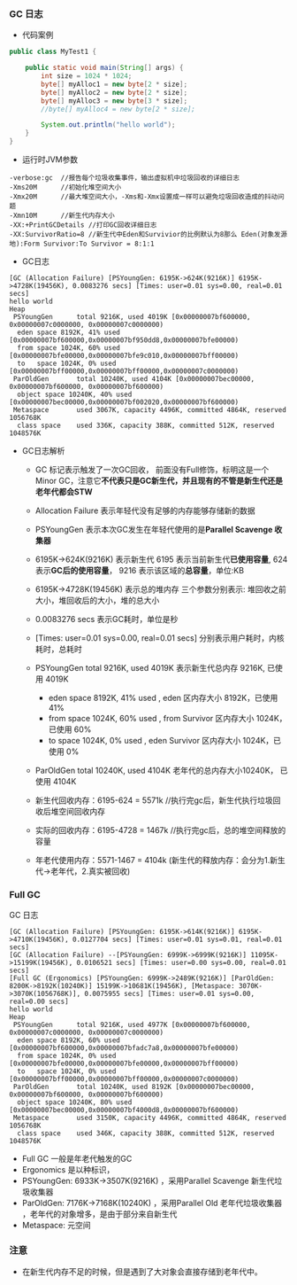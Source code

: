 ### GC 日志
* 代码案例
```java
public class MyTest1 {

    public static void main(String[] args) {
        int size = 1024 * 1024;
        byte[] myAlloc1 = new byte[2 * size];
        byte[] myAlloc2 = new byte[2 * size];
        byte[] myAlloc3 = new byte[3 * size];
        //byte[] myAlloc4 = new byte[2 * size];

        System.out.println("hello world");
    }
}
```
* 运行时JVM参数
```
-verbose:gc  //报告每个垃圾收集事件，输出虚拟机中垃圾回收的详细日志
-Xms20M      //初始化堆空间大小
-Xmx20M      //最大堆空间大小，-Xms和-Xmx设置成一样可以避免垃圾回收造成的抖动问题
-Xmn10M      //新生代内存大小
-XX:+PrintGCDetails //打印GC回收详细日志
-XX:SurvivorRatio=8 //新生代中Eden和Survivior的比例默认为8那么 Eden(对象发源地):Form Survivor:To Survivor = 8:1:1
```

* GC日志
```
[GC (Allocation Failure) [PSYoungGen: 6195K->624K(9216K)] 6195K->4728K(19456K), 0.0083276 secs] [Times: user=0.01 sys=0.00, real=0.01 secs] 
hello world
Heap
 PSYoungGen      total 9216K, used 4019K [0x00000007bf600000, 0x00000007c0000000, 0x00000007c0000000)
  eden space 8192K, 41% used [0x00000007bf600000,0x00000007bf950dd8,0x00000007bfe00000)
  from space 1024K, 60% used [0x00000007bfe00000,0x00000007bfe9c010,0x00000007bff00000)
  to   space 1024K, 0% used [0x00000007bff00000,0x00000007bff00000,0x00000007c0000000)
 ParOldGen       total 10240K, used 4104K [0x00000007bec00000, 0x00000007bf600000, 0x00000007bf600000)
  object space 10240K, 40% used [0x00000007bec00000,0x00000007bf002020,0x00000007bf600000)
 Metaspace       used 3067K, capacity 4496K, committed 4864K, reserved 1056768K
  class space    used 336K, capacity 388K, committed 512K, reserved 1048576K
```

* GC日志解析
  * GC 标记表示触发了一次GC回收， 前面没有Full修饰，标明这是一个Minor GC，注意它**不代表只是GC新生代，并且现有的不管是新生代还是老年代都会STW**
  * Allocation Failure 表示年轻代没有足够的内存能够存储新的数据
  * PSYoungGen 表示本次GC发生在年轻代使用的是**Parallel Scavenge 收集器**
  * 6195K->624K(9216K) 表示新生代 6195 表示当前新生代**已使用容量**, 624 表示**GC后的使用容量**， 9216 表示该区域的**总容量**，单位:KB
  * 6195K->4728K(19456K) 表示总的堆内存 三个参数分别表示: 堆回收之前大小，堆回收后的大小，堆的总大小
  * 0.0083276 secs 表示GC耗时，单位是秒
  * [Times: user=0.01 sys=0.00, real=0.01 secs] 分别表示用户耗时，内核耗时，总耗时
  
  * PSYoungGen      total 9216K, used 4019K 表示新生代总内存 9216K, 已使用 4019K
    * eden space 8192K, 41% used , eden 区内存大小 8192K，已使用 41%
    * from space 1024K, 60% used , from Survivor 区内存大小 1024K，已使用 60%
    * to   space 1024K, 0% used  , eden Survivor 区内存大小 1024K，已使用 0%
    
  * ParOldGen       total 10240K, used 4104K 老年代的总内存大小10240K， 已使用 4104K
  
  * 新生代回收内存：6195-624  = 5571k  //执行完gc后，新生代执行垃圾回收后堆空间回收内存
  * 实际的回收内存：6195-4728 = 1467k  //执行完gc后，总的堆空间释放的容量
  * 年老代使用内存：5571-1467 = 4104k  (新生代的释放内存：会分为1.新生代->老年代，2.真实被回收)   

### Full GC 
GC 日志
```
[GC (Allocation Failure) [PSYoungGen: 6195K->614K(9216K)] 6195K->4710K(19456K), 0.0127704 secs] [Times: user=0.01 sys=0.01, real=0.01 secs] 
[GC (Allocation Failure) --[PSYoungGen: 6999K->6999K(9216K)] 11095K->15199K(19456K), 0.0106521 secs] [Times: user=0.00 sys=0.00, real=0.01 secs] 
[Full GC (Ergonomics) [PSYoungGen: 6999K->2489K(9216K)] [ParOldGen: 8200K->8192K(10240K)] 15199K->10681K(19456K), [Metaspace: 3070K->3070K(1056768K)], 0.0075955 secs] [Times: user=0.01 sys=0.00, real=0.00 secs] 
hello world
Heap
 PSYoungGen      total 9216K, used 4977K [0x00000007bf600000, 0x00000007c0000000, 0x00000007c0000000)
  eden space 8192K, 60% used [0x00000007bf600000,0x00000007bfadc7a8,0x00000007bfe00000)
  from space 1024K, 0% used [0x00000007bfe00000,0x00000007bfe00000,0x00000007bff00000)
  to   space 1024K, 0% used [0x00000007bff00000,0x00000007bff00000,0x00000007c0000000)
 ParOldGen       total 10240K, used 8192K [0x00000007bec00000, 0x00000007bf600000, 0x00000007bf600000)
  object space 10240K, 80% used [0x00000007bec00000,0x00000007bf4000d8,0x00000007bf600000)
 Metaspace       used 3150K, capacity 4496K, committed 4864K, reserved 1056768K
  class space    used 346K, capacity 388K, committed 512K, reserved 1048576K
```
* Full GC 一般是年老代触发的GC
* Ergonomics 是以种标识，
* PSYoungGen: 6933K->3507K(9216K) ，采用Parallel Scavenge 新生代垃圾收集器 
* ParOldGen: 7176K->7168K(10240K) ，采用Parallel Old 老年代垃圾收集器 ，老年代的对象增多，是由于部分来自新生代
* Metaspace: 元空间

### 注意
* 在新生代内存不足的时候，但是遇到了大对象会直接存储到老年代中。